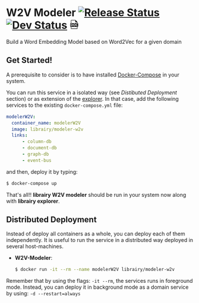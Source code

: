 # W2V Modeler [![Release Status](https://travis-ci.org/librairy/modeler-w2v.svg?branch=master)](https://travis-ci.org/librairy/modeler-w2v) [![Dev Status](https://travis-ci.org/librairy/modeler-w2v.svg?branch=develop)](https://travis-ci.org/librairy/modeler-w2v) [![Doc](https://raw.githubusercontent.com/librairy/resources/master/figures/interface.png)](https://rawgit.com/librairy/modeler-w2v/doc/report/index.html)

Build a Word Embedding Model based on Word2Vec for a given domain

## Get Started!

A prerequisite to consider is to have installed [Docker-Compose](https://docs.docker.com/compose/) in your system.

You can run this service in a isolated way (see *Distibuted Deployment* section) or as extension of the [explorer](https://github.com/librairy/explorer).
In that case, add the following services to the existing `docker-compose.yml` file:


```yml
modelerW2V:
  container_name: modelerW2V
  image: librairy/modeler-w2v
  links:
      - column-db
      - document-db
      - graph-db
      - event-bus
```

and then, deploy it by typing:

```sh
$ docker-compose up
```
That's all!! **librairy W2V modeler** should be run in your system now along with **librairy explorer**.

## Distributed Deployment

Instead of deploy all containers as a whole, you can deploy each of them independently. It is useful to run the service in a distributed way deployed in several host-machines.

- **W2V-Modeler**:

    ```sh
    $ docker run -it --rm --name modelerW2V librairy/modeler-w2v
    ```

Remember that by using the flags: `-it --rm`, the services runs in foreground mode. Instead, you can deploy it in background mode as a domain service by using: `-d --restart=always`